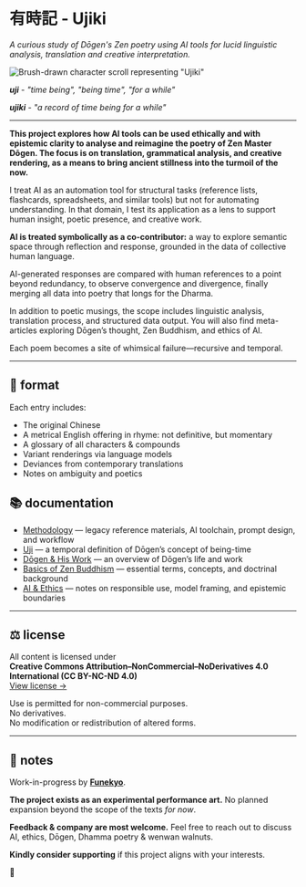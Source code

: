 # 有時記 - Ujiki
*A curious study of Dōgen's Zen poetry using AI tools for lucid linguistic analysis, translation and creative interpretation.*

![Brush-drawn character scroll representing "Ujiki"](https://github.com/user-attachments/assets/84065bb8-5d25-4fa8-8033-2e3c6a4ae5a2)

***uji*** - *"time being", "being time", "for a while"*

***ujiki*** - *"a record of time being for a while"*

---

**This project explores how AI tools can be used ethically and with epistemic clarity to analyse and reimagine the poetry of Zen Master Dōgen. The focus is on translation, grammatical analysis, and creative rendering, as a means to bring ancient stillness into the turmoil of the now.**

I treat AI as an automation tool for structural tasks (reference lists, flashcards, spreadsheets, and similar tools) but not for automating understanding. In that domain, I test its application as a lens to support human insight, poetic presence, and creative work.

**AI is treated symbolically as a co-contributor:** a way to explore semantic space through reflection and response, grounded in the data of collective human language.

AI-generated responses are compared with human references to a point beyond redundancy, to observe convergence and divergence, finally merging all data into poetry that longs for the Dharma.

In addition to poetic musings, the scope includes linguistic analysis, translation process, and structured data output. You will also find meta-articles exploring Dōgen’s thought, Zen Buddhism, and ethics of AI.

Each poem becomes a site of whimsical failure—recursive and temporal.  

---

## 📄 format

Each entry includes:

- The original Chinese
- A metrical English offering in rhyme: not definitive, but momentary
- A glossary of all characters & compounds
- Variant renderings via language models
- Deviances from contemporary translations
- Notes on ambiguity and poetics

## 📚 documentation

- [Methodology](link) — legacy reference materials, AI toolchain, prompt design, and workflow  
- [Uji](link) — a temporal definition of Dōgen’s concept of being-time
- [Dōgen & His Work](link) — an overview of Dōgen’s life and work
- [Basics of Zen Buddhism](link) — essential terms, concepts, and doctrinal background
- [AI & Ethics](link) — notes on responsible use, model framing, and epistemic boundaries

---

## ⚖️ license

All content is licensed under  
**Creative Commons Attribution–NonCommercial–NoDerivatives 4.0 International (CC BY-NC-ND 4.0)**  
[View license →](https://creativecommons.org/licenses/by-nc-nd/4.0/)

Use is permitted for non-commercial purposes.  
No derivatives.  
No modification or redistribution of altered forms.

---

## 📝 notes

Work-in-progress by **[Funekyo](link)**.

**The project exists as an experimental performance art.** No planned expansion beyond the scope of the texts *for now*.  

**Feedback & company are most welcome.** Feel free to reach out to discuss AI, ethics, Dōgen, Dhamma poetry & wenwan walnuts.

**Kindly consider supporting** if this project aligns with your interests.

🌸
